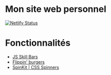 # Mon site web personnel
[![Netlify Status](https://api.netlify.com/api/v1/badges/5b86cf69-f8c9-4f14-b17b-4c43e8772e06/deploy-status)](https://app.netlify.com/sites/killianmonnier/deploys)
# Fonctionnalités
- [JS Skill Bars](https://codepen.io/mannMadeCo/pen/BwMKpW)
- [Flippin' burgers](https://codepen.io/ainalem/pen/LJYRxz)
- [SpinKit | CSS Spinners](https://tobiasahlin.com/spinkit/)
